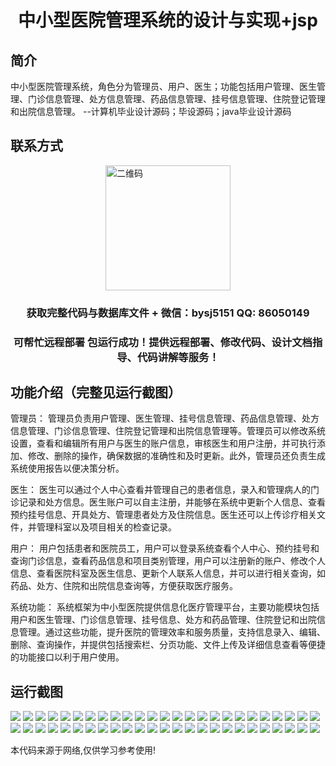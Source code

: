 <p><h1 align="center">中小型医院管理系统的设计与实现+jsp</h1></p>

## 简介
中小型医院管理系统，角色分为管理员、用户、医生；功能包括用户管理、医生管理、门诊信息管理、处方信息管理、药品信息管理、挂号信息管理、住院登记管理和出院信息管理。    --计算机毕业设计源码；毕设源码；java毕业设计源码


## 联系方式
<img src="https://bs-1329754181.cos.ap-shanghai.myqcloud.com/wx.jpg" alt="二维码" style="display: block; margin: 0 auto;" width="200px">
<p><h3 align="center">获取完整代码与数据库文件 + 微信：bysj5151 QQ: 86050149</h3></p>
<p><h3 align="center">可帮忙远程部署 包运行成功！提供远程部署、修改代码、设计文档指导、代码讲解等服务！</h3></p>

## 功能介绍（完整见运行截图）
管理员： 管理员负责用户管理、医生管理、挂号信息管理、药品信息管理、处方信息管理、门诊信息管理、住院登记管理和出院信息管理等。管理员可以修改系统设置，查看和编辑所有用户与医生的账户信息，审核医生和用户注册，并可执行添加、修改、删除的操作，确保数据的准确性和及时更新。此外，管理员还负责生成系统使用报告以便决策分析。

医生： 医生可以通过个人中心查看并管理自己的患者信息，录入和管理病人的门诊记录和处方信息。医生账户可以自主注册，并能够在系统中更新个人信息、查看预约挂号信息、开具处方、管理患者处方及住院信息。医生还可以上传诊疗相关文件，并管理科室以及项目相关的检查记录。

用户： 用户包括患者和医院员工，用户可以登录系统查看个人中心、预约挂号和查询门诊信息，查看药品信息和项目类别管理，用户可以注册新的账户、修改个人信息、查看医院科室及医生信息、更新个人联系人信息，并可以进行相关查询，如药品、处方、住院和出院信息查询等，方便获取医疗服务。

系统功能： 系统框架为中小型医院提供信息化医疗管理平台，主要功能模块包括用户和医生管理、门诊信息管理、挂号信息、处方和药品管理、住院登记和出院信息管理。通过这些功能，提升医院的管理效率和服务质量，支持信息录入、编辑、删除、查询操作，并提供包括搜索栏、分页功能、文件上传及详细信息查看等便捷的功能接口以利于用户使用。


## 运行截图
![](https://bs-1329754181.cos.ap-shanghai.myqcloud.com/ssm/MediumHospitalManagementSystemJsp/img/001.jpg)
![](https://bs-1329754181.cos.ap-shanghai.myqcloud.com/ssm/MediumHospitalManagementSystemJsp/img/002.jpg)
![](https://bs-1329754181.cos.ap-shanghai.myqcloud.com/ssm/MediumHospitalManagementSystemJsp/img/003.jpg)
![](https://bs-1329754181.cos.ap-shanghai.myqcloud.com/ssm/MediumHospitalManagementSystemJsp/img/004.jpg)
![](https://bs-1329754181.cos.ap-shanghai.myqcloud.com/ssm/MediumHospitalManagementSystemJsp/img/005.jpg)
![](https://bs-1329754181.cos.ap-shanghai.myqcloud.com/ssm/MediumHospitalManagementSystemJsp/img/006.jpg)
![](https://bs-1329754181.cos.ap-shanghai.myqcloud.com/ssm/MediumHospitalManagementSystemJsp/img/007.jpg)
![](https://bs-1329754181.cos.ap-shanghai.myqcloud.com/ssm/MediumHospitalManagementSystemJsp/img/008.jpg)
![](https://bs-1329754181.cos.ap-shanghai.myqcloud.com/ssm/MediumHospitalManagementSystemJsp/img/009.jpg)
![](https://bs-1329754181.cos.ap-shanghai.myqcloud.com/ssm/MediumHospitalManagementSystemJsp/img/010.jpg)
![](https://bs-1329754181.cos.ap-shanghai.myqcloud.com/ssm/MediumHospitalManagementSystemJsp/img/011.jpg)
![](https://bs-1329754181.cos.ap-shanghai.myqcloud.com/ssm/MediumHospitalManagementSystemJsp/img/012.jpg)
![](https://bs-1329754181.cos.ap-shanghai.myqcloud.com/ssm/MediumHospitalManagementSystemJsp/img/013.jpg)
![](https://bs-1329754181.cos.ap-shanghai.myqcloud.com/ssm/MediumHospitalManagementSystemJsp/img/014.jpg)
![](https://bs-1329754181.cos.ap-shanghai.myqcloud.com/ssm/MediumHospitalManagementSystemJsp/img/015.jpg)
![](https://bs-1329754181.cos.ap-shanghai.myqcloud.com/ssm/MediumHospitalManagementSystemJsp/img/016.jpg)
![](https://bs-1329754181.cos.ap-shanghai.myqcloud.com/ssm/MediumHospitalManagementSystemJsp/img/017.jpg)
![](https://bs-1329754181.cos.ap-shanghai.myqcloud.com/ssm/MediumHospitalManagementSystemJsp/img/018.jpg)
![](https://bs-1329754181.cos.ap-shanghai.myqcloud.com/ssm/MediumHospitalManagementSystemJsp/img/019.jpg)
![](https://bs-1329754181.cos.ap-shanghai.myqcloud.com/ssm/MediumHospitalManagementSystemJsp/img/020.jpg)
![](https://bs-1329754181.cos.ap-shanghai.myqcloud.com/ssm/MediumHospitalManagementSystemJsp/img/021.jpg)
![](https://bs-1329754181.cos.ap-shanghai.myqcloud.com/ssm/MediumHospitalManagementSystemJsp/img/022.jpg)
![](https://bs-1329754181.cos.ap-shanghai.myqcloud.com/ssm/MediumHospitalManagementSystemJsp/img/023.jpg)
![](https://bs-1329754181.cos.ap-shanghai.myqcloud.com/ssm/MediumHospitalManagementSystemJsp/img/024.jpg)
![](https://bs-1329754181.cos.ap-shanghai.myqcloud.com/ssm/MediumHospitalManagementSystemJsp/img/025.jpg)
![](https://bs-1329754181.cos.ap-shanghai.myqcloud.com/ssm/MediumHospitalManagementSystemJsp/img/026.jpg)
![](https://bs-1329754181.cos.ap-shanghai.myqcloud.com/ssm/MediumHospitalManagementSystemJsp/img/027.jpg)
![](https://bs-1329754181.cos.ap-shanghai.myqcloud.com/ssm/MediumHospitalManagementSystemJsp/img/028.jpg)
![](https://bs-1329754181.cos.ap-shanghai.myqcloud.com/ssm/MediumHospitalManagementSystemJsp/img/029.jpg)
![](https://bs-1329754181.cos.ap-shanghai.myqcloud.com/ssm/MediumHospitalManagementSystemJsp/img/030.jpg)
![](https://bs-1329754181.cos.ap-shanghai.myqcloud.com/ssm/MediumHospitalManagementSystemJsp/img/031.jpg)
![](https://bs-1329754181.cos.ap-shanghai.myqcloud.com/ssm/MediumHospitalManagementSystemJsp/img/032.jpg)
![](https://bs-1329754181.cos.ap-shanghai.myqcloud.com/ssm/MediumHospitalManagementSystemJsp/img/033.jpg)
![](https://bs-1329754181.cos.ap-shanghai.myqcloud.com/ssm/MediumHospitalManagementSystemJsp/img/034.jpg)
![](https://bs-1329754181.cos.ap-shanghai.myqcloud.com/ssm/MediumHospitalManagementSystemJsp/img/035.jpg)
![](https://bs-1329754181.cos.ap-shanghai.myqcloud.com/ssm/MediumHospitalManagementSystemJsp/img/036.jpg)
![](https://bs-1329754181.cos.ap-shanghai.myqcloud.com/ssm/MediumHospitalManagementSystemJsp/img/037.jpg)
![](https://bs-1329754181.cos.ap-shanghai.myqcloud.com/ssm/MediumHospitalManagementSystemJsp/img/038.jpg)
![](https://bs-1329754181.cos.ap-shanghai.myqcloud.com/ssm/MediumHospitalManagementSystemJsp/img/039.jpg)
![](https://bs-1329754181.cos.ap-shanghai.myqcloud.com/ssm/MediumHospitalManagementSystemJsp/img/040.jpg)
![](https://bs-1329754181.cos.ap-shanghai.myqcloud.com/ssm/MediumHospitalManagementSystemJsp/img/041.jpg)
![](https://bs-1329754181.cos.ap-shanghai.myqcloud.com/ssm/MediumHospitalManagementSystemJsp/img/042.jpg)
![](https://bs-1329754181.cos.ap-shanghai.myqcloud.com/ssm/MediumHospitalManagementSystemJsp/img/043.jpg)
![](https://bs-1329754181.cos.ap-shanghai.myqcloud.com/ssm/MediumHospitalManagementSystemJsp/img/044.jpg)
![](https://bs-1329754181.cos.ap-shanghai.myqcloud.com/ssm/MediumHospitalManagementSystemJsp/img/045.jpg)
![](https://bs-1329754181.cos.ap-shanghai.myqcloud.com/ssm/MediumHospitalManagementSystemJsp/img/046.jpg)
![](https://bs-1329754181.cos.ap-shanghai.myqcloud.com/ssm/MediumHospitalManagementSystemJsp/img/047.jpg)
![](https://bs-1329754181.cos.ap-shanghai.myqcloud.com/ssm/MediumHospitalManagementSystemJsp/img/048.jpg)
![](https://bs-1329754181.cos.ap-shanghai.myqcloud.com/ssm/MediumHospitalManagementSystemJsp/img/049.jpg)
![](https://bs-1329754181.cos.ap-shanghai.myqcloud.com/ssm/MediumHospitalManagementSystemJsp/img/050.jpg)

<p>本代码来源于网络,仅供学习参考使用!</p>
